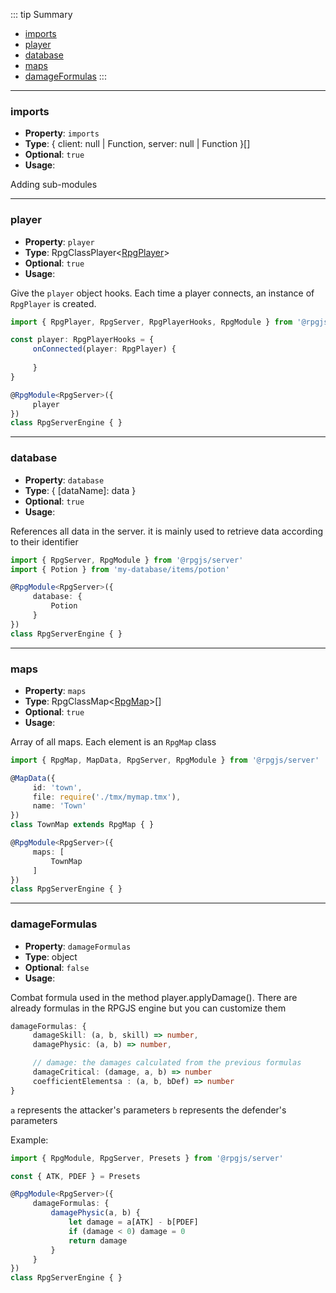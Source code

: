::: tip Summary
- [imports](#imports)
- [player](#player)
- [database](#database)
- [maps](#maps)
- [damageFormulas](#damageformulas)
:::
---
### imports
- **Property**: `imports`
- **Type**:  { client: null | Function, server: null | Function }[]
- **Optional**: `true` 
- **Usage**:


Adding sub-modules


---
### player
- **Property**: `player`
- **Type**: RpgClassPlayer&lt;[RpgPlayer](/classes/player)&gt;
- **Optional**: `true` 
- **Usage**:

 
Give the `player` object hooks. Each time a player connects, an instance of `RpgPlayer` is created.

```ts
import { RpgPlayer, RpgServer, RpgPlayerHooks, RpgModule } from '@rpgjs/server'

const player: RpgPlayerHooks = {
     onConnected(player: RpgPlayer) {
         
     }
}

@RpgModule<RpgServer>({
     player
})
class RpgServerEngine { } 
``` 


---
### database
- **Property**: `database`
- **Type**:  { [dataName]: data } 
- **Optional**: `true` 
- **Usage**:

 
References all data in the server. it is mainly used to retrieve data according to their identifier

```ts
import { RpgServer, RpgModule } from '@rpgjs/server'
import { Potion } from 'my-database/items/potion'

@RpgModule<RpgServer>({
     database: {
         Potion
     }
})
class RpgServerEngine { } 
``` 


---
### maps
- **Property**: `maps`
- **Type**: RpgClassMap&lt;[RpgMap](/classes/map)&gt;[]
- **Optional**: `true` 
- **Usage**:

 
Array of all maps. Each element is an `RpgMap` class

```ts
import { RpgMap, MapData, RpgServer, RpgModule } from '@rpgjs/server'

@MapData({
     id: 'town',
     file: require('./tmx/mymap.tmx'),
     name: 'Town'
})
class TownMap extends RpgMap { }

@RpgModule<RpgServer>({
     maps: [
         TownMap
     ]
})
class RpgServerEngine { } 
``` 


---
### damageFormulas
- **Property**: `damageFormulas`
- **Type**: object
- **Optional**: `false` 
- **Usage**:

 
Combat formula used in the method player.applyDamage(). There are already formulas in the RPGJS engine but you can customize them
 
```ts
damageFormulas: {
     damageSkill: (a, b, skill) => number,
     damagePhysic: (a, b) => number,

     // damage: the damages calculated from the previous formulas
     damageCritical: (damage, a, b) => number
     coefficientElementsa : (a, b, bDef) => number
}
```

`a` represents the attacker's parameters
`b` represents the defender's parameters

Example:

```ts
import { RpgModule, RpgServer, Presets } from '@rpgjs/server'

const { ATK, PDEF } = Presets

@RpgModule<RpgServer>({
     damageFormulas: {
         damagePhysic(a, b) {
             let damage = a[ATK] - b[PDEF]
             if (damage < 0) damage = 0
             return damage
         }
     }
})
class RpgServerEngine { } 
```
